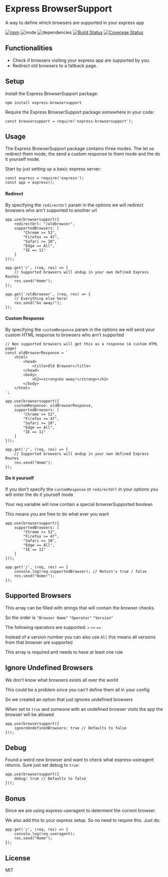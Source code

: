 # Express BrowserSupport

A way to define which browsers are supported in your express app

[![npm](https://img.shields.io/npm/v/express-browsersupport.svg)](https://www.npmjs.com/package/express-browsersupport) ![node](https://img.shields.io/node/v/express-browsersupport.svg) ![dependencies](https://david-dm.org/glenndehaan/express-browsersupport.svg) [![Build Status](https://travis-ci.org/glenndehaan/express-browsersupport.svg?branch=master)](https://travis-ci.org/glenndehaan/express-browsersupport) [![Coverage Status](https://coveralls.io/repos/github/glenndehaan/express-browsersupport/badge.svg?branch=master)](https://coveralls.io/github/glenndehaan/express-browsersupport?branch=master)

## Functionalities
* Check if browsers visiting your express app are supported by you.
* Redirect old browsers to a fallback page.

## Setup
Install the Express BrowserSupport package:
```
npm install express-browsersupport
```
Require the Express BrowserSupport package somewhere in your code:
```
const browsersupport = require('express-browsersupport');
```

## Usage
The Express BrowserSupport package contains three modes. The let us redirect them mode, the send a custom response to them mode and the do it yourself mode.

Start by just setting up a basic express server:
```
const express = require('express');
const app = express();
```

#### Redirect
By specifying the `redirectUrl` param in the options we will redirect browsers who arn't supported to another url
```
app.use(browsersupport({
    redirectUrl: "/oldbrowser",
    supportedBrowsers: [
        "Chrome >= 52",
        "Firefox >= 47",
        "Safari >= 10",
        "Edge == All",
        "IE == 11"
    ]
}));
 
app.get('/', (req, res) => {
    // Supported browsers will endup in your own defined Express Routes
    res.send("Home");
});
 
app.get('/oldbrowser', (req, res) => {
    // Everything else here!
    res.send("Go away!");
});
```

#### Custom Response
By specifying the `customResponse` param in the options we will send your custom HTML response to browsers who arn't supported
```
// Non supported browsers will get this as a response (A custom HTML page)
const oldBrowserResponse = `
    <html>
        <head>
            <title>Old Browser</title>
        </head>
        <body>
            <h2><strong>Go away!</strong></h2>
        </body>
    </html>
`;
 
app.use(browsersupport({
    customResponse: oldBrowserResponse,
    supportedBrowsers: [
        "Chrome >= 52",
        "Firefox >= 47",
        "Safari >= 10",
        "Edge == All",
        "IE == 11"
    ]
}));
 
app.get('/', (req, res) => {
    // Supported browsers will endup in your own defined Express Routes
    res.send("Home");
});
```

#### Do it yourself
If you don't specify the `customResponse` or `redirectUrl` in your options you will enter the do it yourself mode

Your req variable will now contain a special browserSupported boolean

This means you are free to do what ever you want
```
app.use(browsersupport({
    supportedBrowsers: [
        "Chrome >= 52",
        "Firefox >= 47",
        "Safari >= 10",
        "Edge == All",
        "IE == 11"
    ]
}));
 
app.get('/', (req, res) => {
    console.log(req.supportedBrowser); // Return's true / false
    res.send("Home!");
});
```

## Supported Browsers
This array can be filled with strings that will contain the browser checks.

So the order is `"Browser Name"` `"Operator"` `"Version"`

The following operators are supported: `>` `>=` `==`

Instead of a version number you can also use `All` this means all versions from that browser are supported

This array is required and needs to have at least one rule

## Ignore Undefined Browsers
We don't know what browsers exists all over the world

This could be a problem since you can't define them all in your config

So we created an option that just ignores undefined browsers

When set to `true` and someone with an undefined browser visits the app the browser will be allowed
```
app.use(browsersupport({
    ignoreUndefinedBrowsers: true // Defaults to false
}));
```

## Debug
Found a weird new browser and want to check what express-useragent returns. Sure just set debug to `true`:
```
app.use(browsersupport({
    debug: true // Defaults to false
}));
```

## Bonus
Since we are using express-useragent to determent the current browser.

We also add this to your express setup. So no need to require this. Just do:
```
app.get('/', (req, res) => {
    console.log(req.useragent);
    res.send("Home");
});
```

## License

MIT

